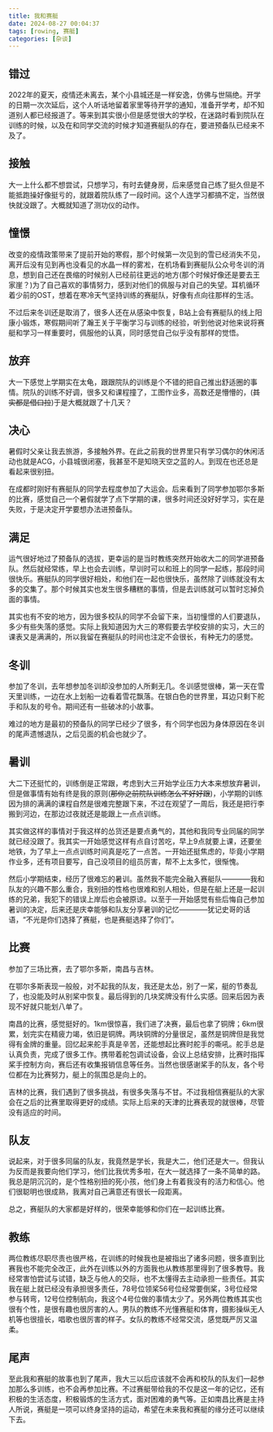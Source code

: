 ```yaml
---
title: 我和赛艇
date: 2024-08-27 00:04:37
tags: [rowing, 赛艇]
categories: [杂谈]
---
```


## 错过

2022年的夏天，疫情还未离去，某个小县城还是一样安逸，仿佛与世隔绝。开学的日期一次次延后，这个人听话地留着家里等待开学的通知，准备开学考，却不知道别人都已经报道了。等来到其实很小但是感觉很大的学校，在迷路时看到院队在训练的时候，以及在和同学交流的时候才知道赛艇队的存在，要进预备队已经来不及了。

## 接触

大一上什么都不想尝试，只想学习，有时去健身房，后来感觉自己练了挺久但是不能抵跑操好像挺亏的，就跟着院队练了一段时间。这个人连学习都搞不定，当然很快就没跟了。大概就知道了测功仪的动作。

## 憧憬

改变的疫情政策带来了提前开始的寒假，那个时候第一次见到的雪已经消失不见，离开后没有见到再也没看见的水晶一样的雾凇，在机场看到赛艇队公众号冬训的消息，想到自己还在畏缩的时候别人已经前往更远的地方(那个时候好像还是要去王家崖？)为了自己喜欢的事情努力，感到对他们的佩服与对自己的失望。耳机循环着少前的OST，想着在寒冷天气坚持训练的赛艇队，好像有点向往那样的生活。

不过后来冬训还是取消了，很多人还在从感染中恢复，B站上会有赛艇队的线上阳康小锻炼，寒假期间听了瀚王关于平衡学习与训练的经验，听到他说对他来说将赛艇和学习一样重要时，佩服他的认真，同时感觉自己似乎没有那样的觉悟。

## 放弃

大一下感觉上学期实在太龟，跟跟院队的训练是个不错的把自己推出舒适圈的事情。院队的训练不好调，很多又和课程撞了，工图作业多，高数还是懵懵的，(~~其实都是借口拉~~)于是大概就跟了十几天？

## 决心

暑假时父亲让我去旅游，多接触外界。在此之前我的世界里只有学习偶尔的休闲活动也就是ACG，小县城很闭塞，我甚至不是知晓天空之蓝的人。到现在也还总是看起来很别扭。

在成都时刚好有赛艇队的同学去程度参加了大运会。后来看到了同学参加鄂尔多斯的比赛，感觉自己一个暑假就学了点下学期的课，很多时间还没好好学习，实在是失败，于是决定开学要想办法进预备队。

## 满足

运气很好地过了预备队的选拔，更幸运的是当时教练突然开始收大二的同学进预备队。然后就经常练，早上也会去训练，早训时可以和班上的同学一起练，那段时间很快乐。赛艇队的同学很好相处，和他们在一起也很快乐，虽然除了训练就没有太多的交集了。那个时候其实也发生很多糟糕的事情，但是去训练就可以暂时忘掉负面的事情。

其实也有不安的地方，因为很多校队的同学不会留下来，当初憧憬的人们要退队，多少有些失落的感觉。实际上我知道因为大三的寒假要去学校安排的实习，大三的课表又是满满的，所以我留在赛艇队的时间也注定不会很长，有种无力的感觉。

## 冬训

参加了冬训，去年想参加冬训却没参加的人所剩无几。冬训感觉很棒，第一天在雪天里训练，一边在水上划船一边看着雪花飘落。在银白色的世界里，耳边只剩下舵手和队友的号令。期间还有一些破冰的小故事。

难过的地方是最初的预备队的同学已经少了很多，有个同学也因为身体原因在冬训的尾声遗憾退队，之后见面的机会也就少了。

## 暑训

大二下还挺忙的，训练倒是正常跟，考虑到大三开始学业压力大本来想放弃暑训，但是做事情有始有终是我的原则(~~那你之前院队训练怎么不好好跟~~)，小学期的训练因为排的满满的课程自然是很难完整跟下来，不过在观望了一周后，我还是把行李搬到河边，在那边过夜就还是能跟上一点点训练。

其实做这样的事情对于我这样的怂货还是要点勇气的，其他和我同专业同届的同学就已经没跟了。我其实一开始感觉这样有点自讨苦吃，早上9点就要上课，还要坐地铁，为了早上一点点训练时间真是吃了一点苦。一开始还挺焦虑的，毕竟小学期作业多，还有项目要写，自己没项目的组员厉害，帮不上太多忙，很惭愧。

然后小学期结束，经历了很难忘的暑训。虽然我不能完全融入赛艇队————我和队友的兴趣不那么重合，我别扭的性格也很难和别人相处，但是在艇上还是一起训练的兄弟，我犯下的错误上岸后也会被原谅。以至于一开始感觉有些后悔自己参加暑训的决定，后来还是庆幸能够和队友分享暑训的记忆————犹记史哥的话语，“不光是你们选择了赛艇，也是赛艇选择了你们”。

## 比赛

参加了三场比赛，去了鄂尔多斯，南昌与吉林。

在鄂尔多斯表现一般般，对不起我的队友，我还是太怂，别了一桨，艇的节奏乱了，也没能及时从别桨中恢复。最后得到的几块奖牌没有什么实感。回来后因为表现不好就只能划八单了。

南昌的比赛，感觉挺好的。1km很惊喜，我们进了决赛，最后也拿了铜牌；6km很累，划完实在精疲力竭，依旧是铜牌。两块铜牌的分量很足，虽然是铜牌但是我觉得有金牌的重量。回忆起来舵手真是辛苦，还能想起比赛时舵手的嘶吼。舵手总是认真负责，完成了很多工作。携带着舵包调试设备，会议上总结安排，比赛时指挥桨手控制方向，赛后还有收集报销信息等任务。当然也很感谢桨手的队友，各个号位都在为比赛努力，艇上的氛围总是向上的。

吉林的比赛，我们遇到了很多挑战，有很多失落与不甘。不过我相信赛艇队的大家会在之后的比赛里取得更好的成绩。实际上后来的天津的比赛表现的就很棒，尽管没有适应的时间。

## 队友

说起来，对于很多同届的队友，我竟然是学长，我是大二，他们还是大一。但我认为反而是我要向他们学习，他们比我优秀多啦，在大一就选择了一条不简单的路。我总是阴沉沉的，是个性格别扭的死小孩，他们身上有着我没有的活力和信心。他们很聪明也很成熟，我离对自己满意还有很长一段距离。

总之，赛艇队的大家都是好样的，很荣幸能够和你们在一起训练比赛。

## 教练

两位教练尽职尽责也很严格，在训练的时候我也是被指出了诸多问题，很多直到比赛我也不能完全改正，此外在训练以外的方面我也从教练那里得到了很多教导。我经常害怕尝试与试错，缺乏与他人的交际，也不太懂得去主动承担一些责任。其实我在艇上就已经没有承担很多责任，78号位领桨56号位经常要倒桨，3号位经常参与转弯，12号位控制航向，我这个4号位做的事情太少了。另外两位教练其实也很有个性，是很有趣也很厉害的人。男队的教练不光懂赛艇和体育，摄影操纵无人机等也很擅长，唱歌也很厉害的样子。女队的教练不经常交流，感觉既严厉又温柔。

## 尾声

至此我和赛艇的故事也到了尾声，我大三以后应该就不会再和校队的队友们一起参加那么多训练，也不会再参加比赛。不过赛艇带给我的不仅是这一年的记忆，还有积极的生活态度，积极锻炼的生活方式，面对困难的勇气等。正如南昌比赛是主持人所说，赛艇是一项可以终身坚持的运动，希望在未来我和赛艇的缘分还可以继续下去。